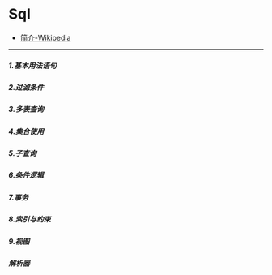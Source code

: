 # Sql
- [简介-Wikipedia](https://en.wikipedia.org/wiki/SQL)
---
##### 1.基本用法语句

##### 2.过滤条件

##### 3.多表查询

##### 4.集合使用

##### 5.子查询

##### 6.条件逻辑

##### 7.事务

##### 8.索引与约束

##### 9.视图

##### 解析器

